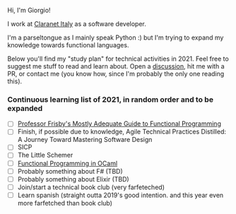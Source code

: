 Hi, I'm Giorgio!

I work at [Claranet Italy](https://www.claranet.it/) as a software developer.

I'm a parseltongue as I mainly speak Python :) but I'm trying to expand my knowledge towards functional languages.

Below you'll find my "study plan" for technical activities in 2021.
Feel free to suggest me stuff to read and learn about.
Open a [discussion](https://github.com/giorgiovilardo/giorgiovilardo/discussions), hit me with a PR, or contact me (you know how, since I'm probably the only one reading this).

### Continuous learning list of 2021, in random order and to be expanded

- [ ] [Professor Frisby's Mostly Adequate Guide to Functional Programming](https://mostly-adequate.gitbooks.io/mostly-adequate-guide/content/)
- [ ] Finish, if possible due to knowledge, Agile Technical Practices Distilled: A Journey Toward Mastering Software Design
- [ ] SICP
- [ ] The Little Schemer
- [ ] [Functional Programming in OCaml](https://www.cs.cornell.edu/courses/cs3110/2019sp/textbook/)
- [ ] Probably something about F# (TBD)
- [ ] Probably something about Elixir (TBD)
- [ ] Join/start a technical book club (very farfeteched)
- [ ] Learn spanish (straight outta 2019's good intention. and this year even more farfetched than book club)
